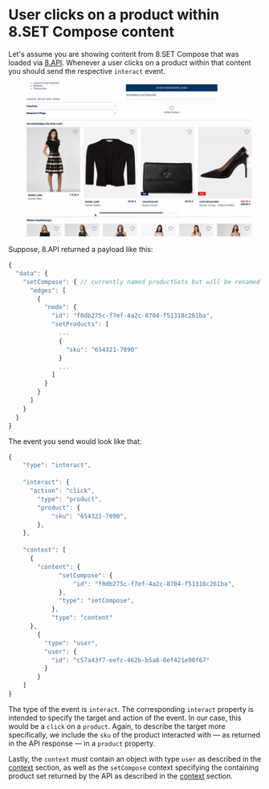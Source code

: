 # User clicks on a product within 8.SET Compose content

Let's assume you are showing content from 8.SET Compose that was loaded via [8.API](../../../api/8.set-compose/). Whenever a user clicks on a product within that content you should send the respective `interact` event.

![](../../../.gitbook/assets/interactproduct.gif)

Suppose, 8.API returned a payload like this:

```javascript
{
  "data": {
    "setCompose": { // currently named productSets but will be renamed
      "edges": [
        {
          "node": {
            "id": "f0db275c-f7ef-4a2c-8704-f51318c261ba",
            "setProducts": [
              ...
              {
                "sku": "654321-7890"
              }
              ...
            ]
          }
        }
      ]
    }
  }
}          
```

The event you send would look like that:

```javascript
{ 
	"type": "interact",

	"interact": {
	  "action": "click",
		"type": "product",
		"product": {
			"sku": "654321-7890",
		},
	},

	"context": [
	  {
	    "content": {
			  "setCompose": {
				  "id": "f0db275c-f7ef-4a2c-8704-f51318c261ba",
			  },
			  "type": "setCompose",
			},
			"type": "content"
	  },
		{
		  "type": "user",
		  "user": {
		    "id": "c57a43f7-eefc-462b-b5a8-0ef421e90f67"
		  }
		}
	]
}
```

The type of the event is `interact`. The corresponding `interact` property is intended to specify the target and action of the event. In our case, this would be a `click` on a  `product`. Again, to describe the target more specifically, we include the `sku` of the product interacted with — as returned in the API response — in a `product` property.

Lastly, the `context` must contain an object with type `user` as described in the [context](../../general/context.md) section, as well as the `setCompose` context specifying the containing product set returned by the API as described in the [context](../../general/context.md) section.

